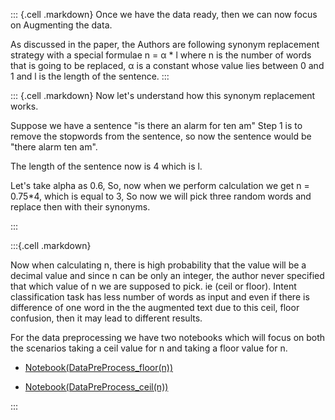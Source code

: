 ::: {.cell .markdown}
Once we have the data ready, then we can now focus on Augmenting the data.

As discussed in the paper, the Authors are following synonym replacement strategy with a special formulae n = α * l where n is the number of words that is going to be replaced, α is a constant whose value lies between 0 and 1 and l is the length of the sentence.
:::

::: {.cell .markdown}
Now let's understand how this synonym replacement works.

Suppose we have a sentence "is there an alarm for ten am"
Step 1 is to remove the stopwords from the sentence, so now the sentence would be "there alarm ten am".

The length of the sentence now is 4 which is l.

Let's take alpha as 0.6, So, now when we perform calculation we get n = 0.75*4, which is equal to 3, So now we will pick three random words and replace then with their synonyms. 

:::

:::{.cell .markdown}

Now when calculating n, there is high probability that the value will be a decimal value and since n can be only an integer, the author never specified that which value of n we are supposed to pick. ie (ceil or floor). Intent classification task has less number of words as input and even if there is difference of one word in the the augmented text due to this ceil, floor confusion, then it may lead to different results.

For the data preprocessing we have two notebooks which will focus on both the scenarios taking a ceil value for n and taking a floor value for n.

-   [Notebook(DataPreProcess_floor(n))](/)

-   [Notebook(DataPreProcess_ceil(n))](/)

:::
